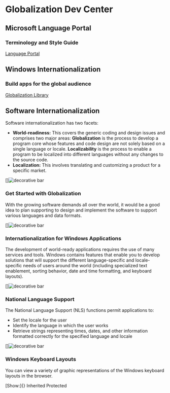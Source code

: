 # Globalization Dev Center

[](# "Swipe Previous")
## Microsoft Language Portal

### Terminology and Style Guide

[Language Portal](https://www.microsoft.com/Language)

## Windows Internationalization

### Build apps for the global audience

[Globalization Library](https://dev.windows.com/en-us/internationalization)

[](# "Swipe Next")

## Software Internationalization

Software internationalization has two facets:

-   **World-readiness:** This covers the generic coding and design issues and comprises two major areas: **Globalization** is the process to develop a program core whose features and code design are not solely based on a single language or locale. **Localizability** is the process to enable a program to be localized into different languages without any changes to the source code.
-   **Localization:** This involves translating and customizing a product for a specific market.

[](https://msdn.microsoft.com/en-us/library/mt642951)
[]![decorative bar](https://i-msdn.sec.s-msft.com/dynimg/IC846669.jpg "decorative bar")

### Get Started with Globalization

With the growing software demands all over the world, it would be a good idea to plan supporting to design and implement the software to support various languages and data formats.

[](https://msdn.microsoft.com/en-us/library/dd318661(vs.85).aspx "https://msdn.microsoft.com/en-us/library/dd318661(VS.85).aspx")
[]![ decorative bar](https://i-msdn.sec.s-msft.com/dynimg/IC846669.jpg " decorative bar")

### Internationalization for Windows Applications

The development of world-ready applications requires the use of many services and tools. Windows contains features that enable you to develop solutions that will support the different language-specific and locale-specific needs of users around the world (including specialized text enablement, sorting behavior, date and time formatting, and keyboard layouts).

[](https://msdn.microsoft.com/library/dd317708(vs.85).aspx "https://msdn.microsoft.com/library/dd317708(VS.85).aspx")
[]![ decorative bar](https://i-msdn.sec.s-msft.com/dynimg/IC846669.jpg " decorative bar")

### National Language Support

The National Language Support (NLS) functions permit applications to:

-   Set the locale for the user
-   Identify the language in which the user works
-   Retrieve strings representing times, dates, and other information formatted correctly for the specified language and locale

[](https://msdn.microsoft.com/en-us/library/mt644793)
[]![ decorative bar](https://i-msdn.sec.s-msft.com/dynimg/IC846669.jpg " decorative bar")

### Windows Keyboard Layouts

You can view a variety of graphic representations of the Windows keyboard layouts in the browser.

[Show:]{} Inherited Protected
